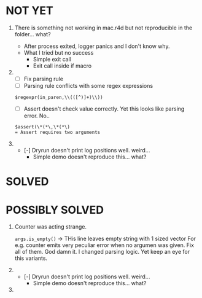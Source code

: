 # NOT YET

1. There is something not working in mac.r4d but not reproducible in the folder... what?
    - After process exited, logger panics and I don't know why.
    - What I tried but no success
        - Simple exit call
        - Exit call inside if macro

2. * [ ] Fix parsing rule
    * [ ] Parsing rule conflicts with some regex expressions
    ``` 
    $regexpr(in_paren,\\(([^)]+)\\)) 
    ```

    * [ ] Assert doesn't check value correctly. Yet this looks like parsing
      error. No..
    ```
    $assert(\*(*\,\*(*\)
    = Assert requires two arguments
    ```

3. * [-] Dryrun doesn't print log positions well. weird...
      - Simple demo doesn't reproduce this... what?

# SOLVED

# POSSIBLY SOLVED

1. Counter was acting strange.

    `args.is_empty()` -> THis line leaves empty string with 1 sized vector
    For e.g. counter emits very peculiar error when no argumen was given. Fix all
    of them. God damn it.
    I changed parsing logic. Yet keep an eye for this variants.

2. * [-] Dryrun doesn't print log positions well. weird...
      - Simple demo doesn't reproduce this... what?

3. 

